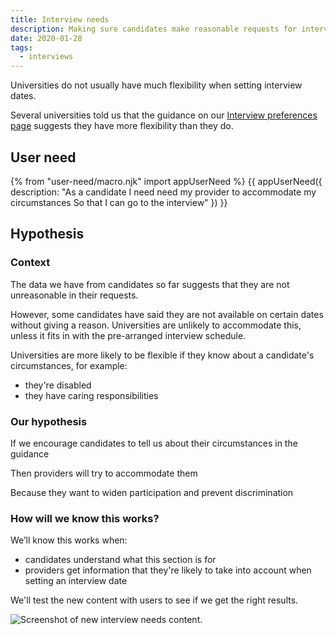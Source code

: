 ```yaml
---
title: Interview needs
description: Making sure candidates make reasonable requests for interview.
date: 2020-01-28
tags:
  - interviews
---
```


Universities do not usually have much flexibility when setting interview dates.

Several universities told us that the guidance on our [Interview preferences page](/apply-for-teacher-training/apply-launch#79-interview-preferences) suggests they have more flexibility than they do.

## User need

{% from "user-need/macro.njk" import appUserNeed %}
{{ appUserNeed({
  description: "As a candidate
I need need my provider to accommodate my circumstances
So that I can go to the interview"
}) }}

## Hypothesis

### Context

The data we have from candidates so far suggests that they are not unreasonable in their requests.

However, some candidates have said they are not available on certain dates without giving a reason. Universities are unlikely to accommodate this, unless it fits in with the pre-arranged interview schedule.

Universities are more likely to be flexible if they know about a candidate's circumstances, for example:

* they're disabled
* they have caring responsibilities

### Our hypothesis

If we encourage candidates to tell us about their circumstances in the guidance

Then providers will try to accommodate them

Because they want to widen participation and prevent discrimination

### How will we know this works?

We’ll know this works when:

* candidates understand what this section is for
* providers get information that they're likely to take into account when setting an interview date

We'll test the new content with users to see if we get the right results.

![Screenshot of new interview needs content.](new-interview-needs-content.png "New interview needs content")
